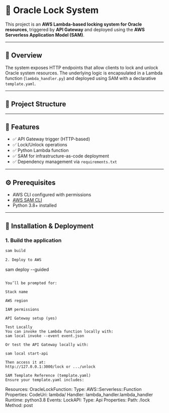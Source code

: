 # 🔐 Oracle Lock System

This project is an **AWS Lambda-based locking system for Oracle resources**, triggered by **API Gateway** and deployed using the **AWS Serverless Application Model (SAM)**.

---

## 🧭 Overview

The system exposes HTTP endpoints that allow clients to lock and unlock Oracle system resources. The underlying logic is encapsulated in a Lambda function (`lambda_handler.py`) and deployed using SAM with a declarative `template.yaml`.

---

## 📂 Project Structure


---

## 🚀 Features

- ✅ API Gateway trigger (HTTP-based)
- ✅ Lock/Unlock operations
- ✅ Python Lambda function
- ✅ SAM for infrastructure-as-code deployment
- ✅ Dependency management via `requirements.txt`

---

## ⚙️ Prerequisites

- AWS CLI configured with permissions
- [AWS SAM CLI](https://docs.aws.amazon.com/serverless-application-model/latest/developerguide/install-sam-cli.html)
- Python 3.8+ installed

---

## 🔧 Installation & Deployment

### 1. Build the application

```bash
sam build

2. Deploy to AWS
```
sam deploy --guided
```

You’ll be prompted for:

Stack name

AWS region

IAM permissions

API Gateway setup (yes)

Test Locally
You can invoke the Lambda function locally with:
sam local invoke --event event.json

Or test the API Gateway locally with:

sam local start-api

Then access it at:
http://127.0.0.1:3000/lock or .../unlock

SAM Template Reference (template.yaml)
Ensure your template.yaml includes:

```

Resources:
  OracleLockFunction:
    Type: AWS::Serverless::Function
    Properties:
      CodeUri: lambda/
      Handler: lambda_handler.lambda_handler
      Runtime: python3.8
      Events:
        LockAPI:
          Type: Api
          Properties:
            Path: /lock
            Method: post
```
